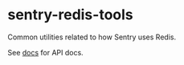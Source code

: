 # sentry-redis-tools

Common utilities related to how Sentry uses Redis.

See [docs](https://getsentry.github.io/sentry-redis-tools) for API docs.
